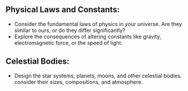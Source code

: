 ## Physical Laws and Constants:
 - Consider the fundamental laws of physics in your universe. Are they similar to ours, or do they differ significantly?
 - Explore the consequences of altering constants like gravity, electromagnetic force, or the speed of light.

## Celestial Bodies:
 - Design the star systems, planets, moons, and other celestial bodies. consider their sizes, compositions, and atmosphere.
